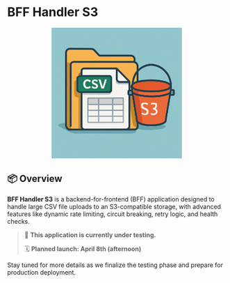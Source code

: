 # BFF Handler S3

<div align="center">
  <img src="./images/bff-handler-s3-logo.png" alt="BFF Handler S3 Logo" width="300"/>
</div>

## 📦 Overview

**BFF Handler S3** is a backend-for-frontend (BFF) application designed to handle large CSV file uploads to an S3-compatible storage, with advanced features like dynamic rate limiting, circuit breaking, retry logic, and health checks.

> 🚧 **This application is currently under testing.**
>
> 🗓️ **Planned launch: April 8th (afternoon)**

Stay tuned for more details as we finalize the testing phase and prepare for production deployment.
